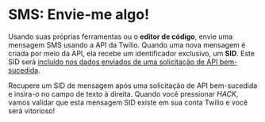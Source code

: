 # SMS: Envie-me algo!

Usando suas próprias ferramentas ou o **editor de código**, envie uma mensagem SMS usando a API da Twilio. Quando uma nova mensagem é criada por meio da API, ela recebe um identificador exclusivo, um **SID**. Este SID será [incluído nos dados enviados de uma solicitação de API bem-sucedida](https://www.twilio.com/docs/sms/api/message-resource#message-properties).

Recupere um SID de mensagem após uma solicitação de API bem-sucedida e insira-o no campo de texto à direita. Quando você pressionar *HACK*, vamos validar que esta mensagem SID existe em sua conta Twilio e você será vitorioso!